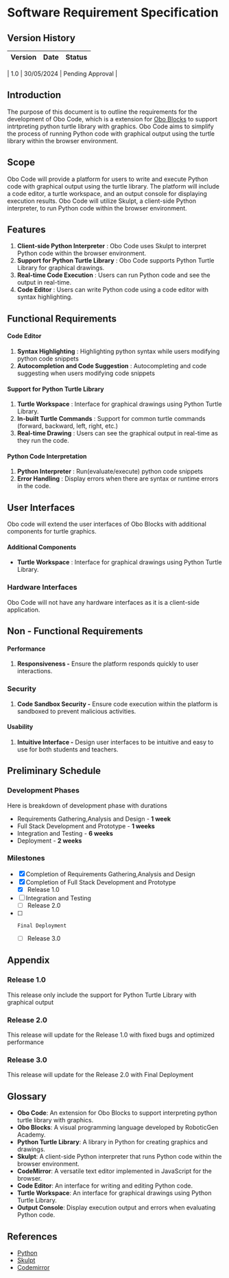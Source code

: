 # **Software Requirement Specification**

## Version History

| Version | Date | Status |
| ---| ---| --- |

| 1.0 | 30/05/2024 | Pending Approval |

## Introduction

The purpose of this document is to outline the requirements for the development of Obo Code, which is a extension for [Obo Blocks](https://oboblocks.roboticgenacademy.com/) to support intrtpreting python turtle library with graphics. Obo Code aims to simplify the process of running Python code with graphical output using the turtle library within the browser environment.

## Scope

Obo Code will provide a platform for users to write and execute Python code with graphical output using the turtle library. The platform will include a code editor, a turtle workspace, and an output console for displaying execution results. Obo Code will utilize Skulpt, a client-side Python interpreter, to run Python code within the browser environment.

## Features

1. **Client-side Python Interpreter** : Obo Code uses Skulpt to interpret Python code within the browser environment.
2. **Support for Python Turtle Library** : Obo Code supports Python Turtle Library for graphical drawings.
3. **Real-time Code Execution** : Users can run Python code and see the output in real-time.
4. **Code Editor** : Users can write Python code using a code editor with syntax highlighting.


## Functional Requirements

#### Code Editor

1. **Syntax Highlighting** : Highlighting python syntax while users modifying python code snippets
2. **Autocompletion and Code Suggestion** : Autocompleting and code suggesting when users modifying code snippets

#### Support for Python Turtle Library

1. **Turtle Workspace** : Interface for graphical drawings using Python Turtle Library.
2. **In-built Turtle Commands** : Support for common turtle commands (forward, backward, left, right, etc.)
3. **Real-time Drawing** : Users can see the graphical output in real-time as they run the code.

#### Python Code Interpretation

1. **Python Interpreter** : Run(evaluate/execute) python code snippets
2. **Error Handling** : Display errors when there are syntax or runtime errors in the code.

## User Interfaces

Obo code will extend the user interfaces of Obo Blocks with additional components for turtle graphics.

#### Additional Components

- **Turtle Workspace** : Interface for graphical drawings using Python Turtle Library.

### Hardware Interfaces

Obo Code will not have any hardware interfaces as it is a client-side application.

## Non - Functional Requirements

#### Performance

1. **Responsiveness -** Ensure the platform responds quickly to user interactions.

### Security

1. **Code Sandbox Security -** Ensure code execution within the platform is sandboxed to prevent malicious activities.

#### Usability

1. **Intuitive Interface -** Design user interfaces to be intuitive and easy to use for both students and teachers.

## **Preliminary Schedule**

### Development Phases

Here is breakdown of development phase with durations

- Requirements Gathering,Analysis and Design - **1 week**
- Full Stack Development and Prototype - **1 weeks**
- Integration and Testing - **6 weeks**
- Deployment - **2 weeks**

### Milestones

- [x] Completion of Requirements Gathering,Analysis and Design
- [x] Completion of Full Stack Development and Prototype
    - [x] Release 1.0
- [ ] Integration and Testing
    - [ ] Release 2.0
- [ ]     Final Deployment
    - [ ] Release 3.0


## Appendix

### Release 1.0

This release only include the support for Python Turtle Library with graphical output

### Release 2.0

This release will update for the Release 1.0 with fixed bugs and optimized performance

### Release 3.0

This release will update for the Release 2.0 with Final Deployment

## **Glossary**

*   **Obo Code**: An extension for Obo Blocks to support interpreting python turtle library with graphics.
*   **Obo Blocks**: A visual programming language developed by RoboticGen Academy.
*   **Python Turtle Library**: A library in Python for creating graphics and drawings.
*   **Skulpt**: A client-side Python interpreter that runs Python code within the browser environment.
*   **CodeMirror**: A versatile text editor implemented in JavaScript for the browser.
*   **Code Editor**: An interface for writing and editing Python code.
*   **Turtle Workspace**: An interface for graphical drawings using Python Turtle Library.
*   **Output Console**: Display execution output and errors when evaluating Python code.


## References

*   [Python](https://www.python.org/)
*   [Skulpt](https://skulpt.org/)
*   [Codemirror](https://codemirror.net/)